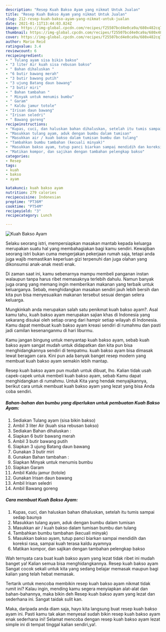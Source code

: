 ```yaml
---
description: "Resep Kuah Bakso Ayam yang nikmat Untuk Jualan"
title: "Resep Kuah Bakso Ayam yang nikmat Untuk Jualan"
slug: 212-resep-kuah-bakso-ayam-yang-nikmat-untuk-jualan
date: 2021-01-11T13:44:03.824Z
image: https://img-global.cpcdn.com/recipes/f25507bcd4e0ca9a/680x482cq70/kuah-bakso-ayam-foto-resep-utama.jpg
thumbnail: https://img-global.cpcdn.com/recipes/f25507bcd4e0ca9a/680x482cq70/kuah-bakso-ayam-foto-resep-utama.jpg
cover: https://img-global.cpcdn.com/recipes/f25507bcd4e0ca9a/680x482cq70/kuah-bakso-ayam-foto-resep-utama.jpg
author: Mario Reid
ratingvalue: 3.4
reviewcount: 6
recipeingredient:
- " Tulang ayam sisa bikin bakso"
- "3 liter Air kuah sisa rebusan bakso"
- " Bahan dihaluskan "
- "6 butir bawang merah"
- "3 butir bawang putih"
- "3 ujung Batang daun bawang"
- "3 butir miri"
- " Bahan tambahan "
- " Minyak untuk menumis bumbu"
- " Garam"
- " Kaldu jamur totole"
- "Irisan daun bawang"
- "Irisan seledri"
- " Bawang goreng"
recipeinstructions:
- "Kupas, cuci, dan haluskan bahan dihaluskan, setelah itu tumis sampai sedap baunya"
- "Masukkan tulang ayam, aduk dengan bumbu dalam tumisan"
- "Masukkan air / kuah bakso dalam tumisan bumbu dan tulang"
- "Tambahkan bumbu tambahan (kecuali minyak)"
- "Masukkan bakso ayam, tutup panci biarkan sampai mendidih dan koreksi rasa, sampai kuah terasa kaldu ayamnya"
- "Matikan kompor, dan sajikan dengan tambahan pelengkap bakso"
categories:
- Resep
tags:
- kuah
- bakso
- ayam

katakunci: kuah bakso ayam 
nutrition: 279 calories
recipecuisine: Indonesian
preptime: "PT36M"
cooktime: "PT54M"
recipeyield: "3"
recipecategory: Lunch

---
```



![Kuah Bakso Ayam](https://img-global.cpcdn.com/recipes/f25507bcd4e0ca9a/680x482cq70/kuah-bakso-ayam-foto-resep-utama.jpg)

Selaku seorang istri, mempersiapkan masakan mantab kepada keluarga merupakan suatu hal yang membahagiakan bagi kamu sendiri. Kewajiban seorang istri bukan cuma mengerjakan pekerjaan rumah saja, tetapi anda juga wajib memastikan keperluan gizi terpenuhi dan juga olahan yang dikonsumsi anak-anak mesti enak.

Di zaman  saat ini, kamu sebenarnya mampu membeli panganan instan walaupun tanpa harus ribet memasaknya terlebih dahulu. Namun banyak juga orang yang memang ingin memberikan makanan yang terbaik untuk keluarganya. Sebab, menghidangkan masakan sendiri jauh lebih bersih dan kita pun bisa menyesuaikan makanan tersebut sesuai dengan selera keluarga. 



Mungkinkah anda merupakan salah satu penikmat kuah bakso ayam?. Asal kamu tahu, kuah bakso ayam merupakan sajian khas di Indonesia yang sekarang disukai oleh setiap orang dari hampir setiap wilayah di Indonesia. Kamu dapat membuat kuah bakso ayam kreasi sendiri di rumahmu dan pasti jadi camilan kesenanganmu di hari liburmu.

Kamu jangan bingung untuk menyantap kuah bakso ayam, sebab kuah bakso ayam sangat mudah untuk didapatkan dan kita pun bisa menghidangkannya sendiri di tempatmu. kuah bakso ayam bisa dimasak lewat beragam cara. Kini pun ada banyak banget resep modern yang membuat kuah bakso ayam semakin lebih mantap.

Resep kuah bakso ayam pun mudah untuk dibuat, lho. Kalian tidak usah capek-capek untuk membeli kuah bakso ayam, sebab Kamu dapat menghidangkan di rumahmu. Untuk Kita yang hendak menyajikannya, berikut cara untuk membuat kuah bakso ayam yang lezat yang bisa Anda coba sendiri.

<!--inarticleads1-->

##### Bahan-bahan dan bumbu yang diperlukan untuk pembuatan Kuah Bakso Ayam:

1. Sediakan  Tulang ayam (sisa bikin bakso)
1. Ambil 3 liter Air (kuah sisa rebusan bakso)
1. Sediakan  Bahan dihaluskan :
1. Siapkan 6 butir bawang merah
1. Ambil 3 butir bawang putih
1. Siapkan 3 ujung Batang daun bawang
1. Gunakan 3 butir miri
1. Gunakan  Bahan tambahan :
1. Siapkan  Minyak untuk menumis bumbu
1. Siapkan  Garam
1. Ambil  Kaldu jamur (totole)
1. Gunakan Irisan daun bawang
1. Ambil Irisan seledri
1. Ambil  Bawang goreng




<!--inarticleads2-->

##### Cara membuat Kuah Bakso Ayam:

1. Kupas, cuci, dan haluskan bahan dihaluskan, setelah itu tumis sampai sedap baunya
1. Masukkan tulang ayam, aduk dengan bumbu dalam tumisan
1. Masukkan air / kuah bakso dalam tumisan bumbu dan tulang
1. Tambahkan bumbu tambahan (kecuali minyak)
1. Masukkan bakso ayam, tutup panci biarkan sampai mendidih dan koreksi rasa, sampai kuah terasa kaldu ayamnya
1. Matikan kompor, dan sajikan dengan tambahan pelengkap bakso




Wah ternyata cara buat kuah bakso ayam yang lezat tidak ribet ini mudah banget ya! Kalian semua bisa menghidangkannya. Resep kuah bakso ayam Sangat cocok sekali untuk kita yang sedang belajar memasak maupun bagi kalian yang telah hebat memasak.

Tertarik untuk mencoba membikin resep kuah bakso ayam nikmat tidak rumit ini? Kalau ingin, mending kamu segera menyiapkan alat-alat dan bahan-bahannya, maka bikin deh Resep kuah bakso ayam yang lezat dan sederhana ini. Sangat taidak sulit kan. 

Maka, daripada anda diam saja, hayo kita langsung buat resep kuah bakso ayam ini. Pasti kamu tak akan menyesal sudah bikin resep kuah bakso ayam enak sederhana ini! Selamat mencoba dengan resep kuah bakso ayam lezat simple ini di tempat tinggal kalian sendiri,ya!.

